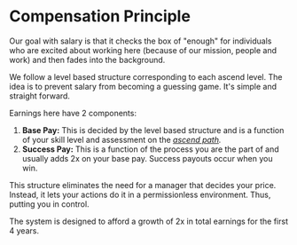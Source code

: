 # Compensation Principle

Our goal with salary is that it checks the box of "enough" for individuals who are excited about working here \(because of our mission, people and work\) and then fades into the background.

We follow a level based structure corresponding to each ascend level. The idea is to prevent salary from becoming a guessing game. It's simple and straight forward.  
  
Earnings here have 2 components:

1. **Base Pay:** This is decided by the level based structure and is a function of your skill level and assessment on the [_ascend path_](https://playbook.thevantageproject.com/evolving-at-tvp/ascend-paths/)_._
2. **Success Pay:** This is a function of the process you are the part of and usually adds 2x on your base pay. Success payouts occur when you win.

This structure eliminates the need for a manager that decides your price.  
Instead, it lets your actions do it in a permissionless environment. Thus, putting you in control.

The system is designed to afford a growth of 2x in total earnings for the first 4 years. 



